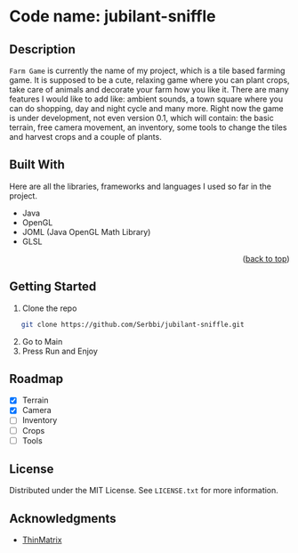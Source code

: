 # Code name: jubilant-sniffle

## Description

`Farm Game` is currently the name of my project, which is a tile based farming game. It is supposed to be a cute, relaxing game where you can plant crops, take care of animals and decorate your farm how you like it. There are many features I would like to add like: ambient sounds, a town square where you can do shopping, day and night cycle and many more. Right now the game is under development, not even version 0.1, which will contain: the basic terrain, free camera movement, an inventory, some tools to change the tiles and harvest crops and a couple of plants.

## Built With

Here are all the libraries, frameworks and languages I used so far in the project.

* Java
* OpenGL
* JOML (Java OpenGL Math Library)
* GLSL

<p align="right">(<a href="#readme-top">back to top</a>)</p>

## Getting Started

1. Clone the repo
```sh
   git clone https://github.com/Serbbi/jubilant-sniffle.git
```
2. Go to Main 
3. Press Run and Enjoy

## Roadmap

- [x] Terrain
- [x] Camera
- [ ] Inventory
- [ ] Crops
- [ ] Tools

## License

Distributed under the MIT License. See `LICENSE.txt` for more information.

## Acknowledgments

* [ThinMatrix](https://www.youtube.com/@ThinMatrix)
